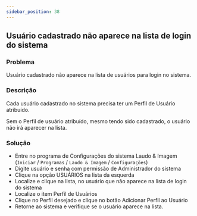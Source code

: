 ```yaml
---
sidebar_position: 38
---
```


## Usuário cadastrado não aparece na lista de login do sistema
### Problema

Usuário cadastrado não aparece na lista de usuários para login no sistema.

### Descrição

Cada usuário cadastrado no sistema precisa ter um Perfil de Usuário atribuído.

Sem o Perfil de usuário atribuído, mesmo tendo sido cadastrado, o usuário não irá aparecer na lista.

### Solução

- Entre no programa de Configurações do sistema Laudo & Imagem (`Iniciar` / `Programas` / `Laudo & Imagem` / `Configurações`)
- Digite usuário e senha com permissão de Administrador do sistema
- Clique na opção USUÁRIOS na lista da esquerda
- Localize e clique na lista, no usuário que não aparece na lista de login do sistema
- Localize o item Perfil de Usuários
- Clique no Perfil desejado e clique no botão Adicionar Perfil ao Usuário
- Retorne ao sistema e verifique se o usuário aparece na lista.